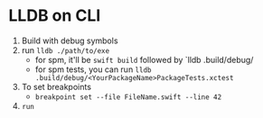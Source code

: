 <!-- permalink: 6632506ec33abcc86e04a3ab7f4d3a47 DO NOT DELETE OR EDIT THIS LINE -->
# LLDB on CLI

1. Build with debug symbols
1. run `lldb ./path/to/exe`
	* for spm, it'll be `swift build` followed by `lldb .build/debug/<your exe name>
	* for spm tests, you can run `lldb .build/debug/<YourPackageName>PackageTests.xctest`
1. To set breakpoints
	* `breakpoint set --file FileName.swift --line 42`
1. `run`


